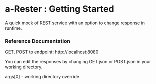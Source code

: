 # a-Rester : Getting Started
A quick mock of REST service with an option to change response in runtime.

### Reference Documentation
GET, POST to endpoint:
http://localhost:8080

You can edit the responses by changing GET.json or POST.json in your working directory.

args[0] - working directory override.
